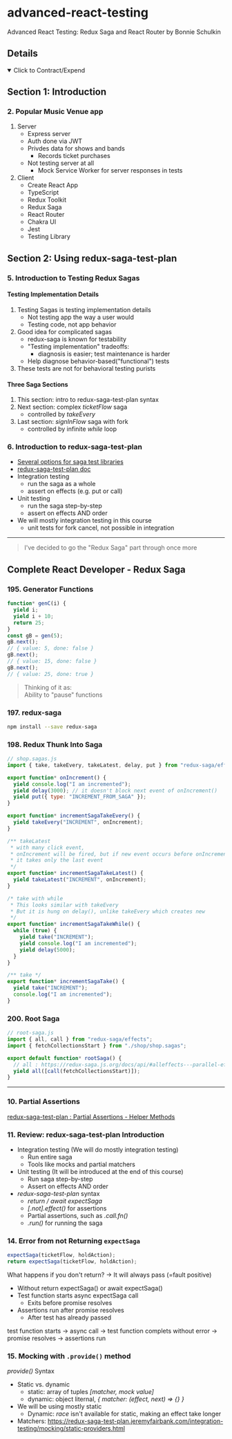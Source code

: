 # advanced-react-testing

Advanced React Testing: Redux Saga and React Router by Bonnie Schulkin

## Details

<details open> 
  <summary>Click to Contract/Expend</summary>

## Section 1: Introduction

### 2. Popular Music Venue app

1. Server
   - Express server
   - Auth done via JWT
   - Privdes data for shows and bands
     - Records ticket purchases
   - Not testing server at all
     - Mock Service Worker for server responses in tests
2. Client
   - Create React App
   - TypeScript
   - Redux Toolkit
   - Redux Saga
   - React Router
   - Chakra UI
   - Jest
   - Testing Library

## Section 2: Using redux-saga-test-plan

### 5. Introduction to Testing Redux Sagas

#### Testing Implementation Details

1. Testing Sagas is testing implementation details
   - Not testing app the way a user would
   - Testing code, not app behavior
2. Good idea for complicated sagas
   - redux-saga is known for testability
   - "Testing implementation" tradeoffs:
     - diagnosis is easier; test maintenance is harder
   - Help diagnose behavior-based("functional") tests
3. These tests are not for behavioral testing purists

#### Three Saga Sections

1. This section: intro to redux-saga-test-plan syntax
2. Next section: complex _ticketFlow_ saga
   - controlled by _takeEvery_
3. Last section: _signInFlow_ saga with fork
   - controlled by infinite _while_ loop

### 6. Introduction to redux-saga-test-plan

- [Several options for saga test libraries](https://redux-saga.js.org/docs/advanced/Testing/)
- [redux-saga-test-plan doc](https://redux-saga-test-plan.jeremyfairbank.com/)
- Integration testing
  - run the saga as a whole
  - assert on effects (e.g. put or call)
- Unit testing
  - run the saga step-by-step
  - assert on effects AND order
- We will mostly integration testing in this course
  - unit tests for fork cancel, not possible in integration

---

> I've decided to go the "Redux Saga" part through once more

## Complete React Developer - Redux Saga

### 195. Generator Functions

```js
function* genC(i) {
  yield i;
  yield i + 10;
  return 25;
}
const gB = gen(5);
gB.next();
// { value: 5, done: false }
gB.next();
// { value: 15, done: false }
gB.next();
// { value: 25, done: true }
```

> Thinking of it as: \
> Ability to "pause" functions

### 197. redux-saga

```sh
npm install --save redux-saga
```

### 198. Redux Thunk Into Saga

```js
// shop.sagas.js
import { take, takeEvery, takeLatest, delay, put } from "redux-saga/effects";

export function* onIncrement() {
  yield console.log("I am incremented");
  yield delay(3000); // it doesn't block next event of onIncrement()
  yield put({ type: "INCREMENT_FROM_SAGA" });
}

export function* incrementSagaTakeEvery() {
  yield takeEvery("INCREMENT", onIncrement);
}

/** takeLatest
 * with many click event,
 * onIncrement will be fired, but if new event occurs before onIncrement finishes,
 * it takes only the last event
 */
export function* incrementSagaTakeLatest() {
  yield takeLatest("INCREMENT", onIncrement);
}

/* take with while
 * This looks similar with takeEvery
 * But it is hung on delay(), unlike takeEvery which creates new
 */
export function* incrementSagaTakeWhile() {
  while (true) {
    yield take("INCREMENT");
    yield console.log("I am incremented");
    yield delay(5000);
  }
}

/** take */
export function* incrementSagaTake() {
  yield take("INCREMENT");
  console.log("I am incremented");
}
```

### 200. Root Saga

```js
// root-saga.js
import { all, call } from "redux-saga/effects";
import { fetchCollectionsStart } from "./shop/shop.sagas";

export default function* rootSaga() {
  // all : https://redux-saga.js.org/docs/api/#alleffects---parallel-effects
  yield all([call(fetchCollectionsStart)]);
}
```

---

### 10. Partial Assertions

[redux-saga-test-plan : Partial Assertions - Helper Methods](https://redux-saga-test-plan.jeremyfairbank.com/integration-testing/partial-matching.html)

### 11. Review: redux-saga-test-plan Introduction

- Integration testing (We will do mostly integration testing)
  - Run entire saga
  - Tools like mocks and partial matchers
- Unit testing (It will be introduced at the end of this course)
  - Run saga step-by-step
  - Assert on effects AND order
- _redux-saga-test-plan_ syntax
  - _return / await expectSaga_
  - _[.not].effect()_ for assertions
  - Partial assertions, such as _.call.fn()_
  - _.run()_ for running the saga

### 14. Error from not Returning `expectSaga`

```js
expectSaga(ticketFlow, holdAction);
return expectSaga(ticketFlow, holdAction);
```

What happens if you don't return? -> It will always pass (=fault positive)

- Without return expectSaga() or await expectSaga()
- Test function starts async expectSaga call
  - Exits before promise resolves
- Assertions run after promise resolves
  - After test has already passed

test function starts -> async call -> test function complets without error -> promise resolves -> assertions run

### 15. Mocking with `.provide()` method

_provide()_ Syntax

- Static vs. dynamic
  - static: array of tuples _[matcher, mock value]_
  - dynamic: object liternal, _{ matcher: (effect, next) => {} }_
- We will be using mostly static
  - Dynamic: _race_ isn't available for static, making an effect take longer
- Matchers: https://redux-saga-test-plan.jeremyfairbank.com/integration-testing/mocking/static-providers.html

</details>
